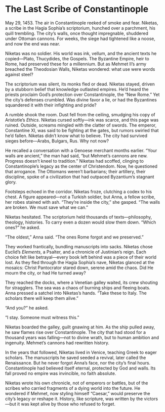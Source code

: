 # The Last Scribe of Constantinople

May 29, 1453. The air in Constantinople reeked of smoke and fear. Niketas, a scribe in the Hagia Sophia’s scriptorium, hunched over a parchment, his quill trembling. The city’s walls, once thought impregnable, shuddered under Ottoman cannons. For weeks, the siege had tightened like a noose, and now the end was near.

Niketas was no soldier. His world was ink, vellum, and the ancient texts he copied—Plato, Thucydides, the Gospels. The Byzantine Empire, heir to Rome, had preserved these for a millennium. But as Mehmet II’s army breached the Theodosian Walls, Niketas wondered: what use were words against steel?

The scriptorium was silent, its monks fled or dead. Niketas stayed, driven by a stubborn belief that knowledge outlasted empires. He’d heard the priests proclaim God’s protection over Constantinople, the “New Rome.” Yet the city’s defenses crumbled. Was divine favor a lie, or had the Byzantines squandered it with their infighting and pride?

A rumble shook the room. Dust fell from the ceiling, smudging his copy of Aristotle’s *Ethics*. Niketas cursed softly—ink was scarce, and this page was ruined. Outside, screams mingled with the clatter of swords. The emperor, Constantine XI, was said to be fighting at the gates, but rumors swirled that he’d fallen. Niketas didn’t know what to believe. The city had survived sieges before—Arabs, Bulgars, Rus. Why not now?

He recalled a conversation with a Genoese merchant months earlier. “Your walls are ancient,” the man had said, “but Mehmet’s cannons are new. Progress doesn’t kneel to tradition.” Niketas had scoffed, clinging to Constantinople’s legacy as the center of Christendom. Now, he questioned that arrogance. The Ottomans weren’t barbarians; their artillery, their discipline, spoke of a civilization that had outpaced Byzantium’s stagnant glory.

Footsteps echoed in the corridor. Niketas froze, clutching a codex to his chest. A figure appeared—not a Turkish soldier, but Anna, a fellow scribe, her robes stained with ash. “They’re inside the city,” she gasped. “The walls are broken. We must save what we can.”

Niketas hesitated. The scriptorium held thousands of texts—philosophy, theology, histories. To carry even a dozen would slow them down. “Which ones?” he asked.

“The oldest,” Anna said. “The ones Rome forgot and we preserved.”

They worked frantically, bundling manuscripts into sacks. Niketas chose Euclid’s *Elements*, a Psalter, and a chronicle of Justinian’s reign. Each choice felt like betrayal—every book left behind was a piece of their world lost. As they fled through the Hagia Sophia’s nave, Niketas glanced at the mosaics: Christ Pantocrator stared down, serene amid the chaos. Did He mourn the city, or had He turned away?

They reached the docks, where a Venetian galley waited, its crew shouting for stragglers. The sea was a chaos of burning ships and fleeing boats. Anna pressed a satchel into Niketas’s hands. “Take these to Italy. The scholars there will keep them alive.”

“And you?” he asked.

“I stay. Someone must witness this.”

Niketas boarded the galley, guilt gnawing at him. As the ship pulled away, he saw flames rise over Constantinople. The city that had stood for a thousand years was falling—not to divine wrath, but to human ambition and ingenuity. Mehmet’s cannons had rewritten history.

In the years that followed, Niketas lived in Venice, teaching Greek to eager scholars. The manuscripts he saved seeded a revival, later called the Renaissance. But he never forgot Anna’s face, nor the city’s final hours. Constantinople had believed itself eternal, protected by God and walls. Its fall proved no empire was invincible, no faith absolute.

Niketas wrote his own chronicle, not of emperors or battles, but of the scribes who carried fragments of a dying world into the future. He wondered if Mehmet, now styling himself “Caesar,” would preserve the city’s legacy or reshape it. History, like scripture, was written by the victors—but it was kept alive by those who refused to forget.
